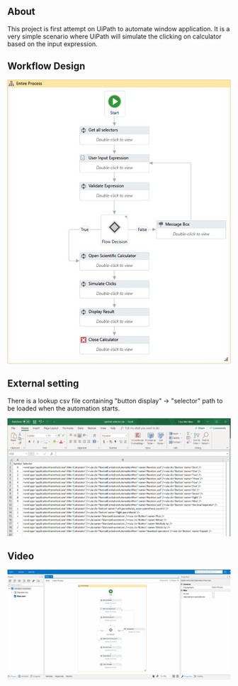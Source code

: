 ## About
This project is first attempt on UiPath to automate window application. It is a very simple scenario where UiPath will simulate the clicking on calculator based on the input expression.

## Workflow Design
![Screenshot](https://github.com/woo-chia-wei/uipath-calculator-simulation/blob/master/workflow.jpg)

## External setting
There is a lookup csv file containing "button display" -> "selector" path to be loaded when the automation starts.

![Screenshot](https://github.com/woo-chia-wei/uipath-calculator-simulation/blob/master/selectors.png)

## Video
![Screenshot](https://github.com/woo-chia-wei/uipath-calculator-simulation/blob/master/calculator-simulation.gif)